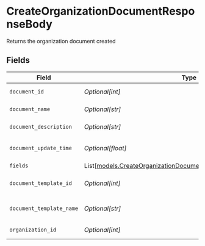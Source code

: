 # CreateOrganizationDocumentResponseBody

Returns the organization document created


## Fields

| Field                                                                                                                                    | Type                                                                                                                                     | Required                                                                                                                                 | Description                                                                                                                              |
| ---------------------------------------------------------------------------------------------------------------------------------------- | ---------------------------------------------------------------------------------------------------------------------------------------- | ---------------------------------------------------------------------------------------------------------------------------------------- | ---------------------------------------------------------------------------------------------------------------------------------------- |
| `document_id`                                                                                                                            | *Optional[int]*                                                                                                                          | :heavy_minus_sign:                                                                                                                       | Document Identifier                                                                                                                      |
| `document_name`                                                                                                                          | *Optional[str]*                                                                                                                          | :heavy_minus_sign:                                                                                                                       | Document Name                                                                                                                            |
| `document_description`                                                                                                                   | *Optional[str]*                                                                                                                          | :heavy_minus_sign:                                                                                                                       | Document Description                                                                                                                     |
| `document_update_time`                                                                                                                   | *Optional[float]*                                                                                                                        | :heavy_minus_sign:                                                                                                                       | Document Last Updated                                                                                                                    |
| `fields`                                                                                                                                 | List[[models.CreateOrganizationDocumentOrganizationDocumentsFields](../models/createorganizationdocumentorganizationdocumentsfields.md)] | :heavy_minus_sign:                                                                                                                       | Fields                                                                                                                                   |
| `document_template_id`                                                                                                                   | *Optional[int]*                                                                                                                          | :heavy_minus_sign:                                                                                                                       | Document Template Identifier                                                                                                             |
| `document_template_name`                                                                                                                 | *Optional[str]*                                                                                                                          | :heavy_minus_sign:                                                                                                                       | Document Template Name                                                                                                                   |
| `organization_id`                                                                                                                        | *Optional[int]*                                                                                                                          | :heavy_minus_sign:                                                                                                                       | Organization Identifier                                                                                                                  |